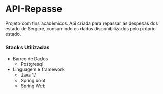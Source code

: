# API-Repasse
Projeto com fins acadêmicos. Api criada para repassar as despesas dos estado de Sergipe, consumindo os dados disponibilizados pelo próprio estado.

<h3> Stacks Utilizadas </h3>

 <ul>
  <li> Banco de Dados
    <ul> <li> Postgresql </li> </ul>
  </li>
  
  <li>
    Linguagem e framework
    <ul> 
      <li> Java 17 </li>
      <li> Spring boot </li> 
      <li> Spring Web </li> 
    </ul>
  </li>
  </ul>
